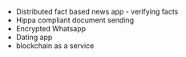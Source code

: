 - Distributed fact based news app - verifying facts
- Hippa compliant document sending
- Encrypted Whatsapp
- Dating app
- blockchain as a service 

​

